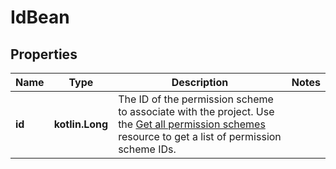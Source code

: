 
# IdBean

## Properties
Name | Type | Description | Notes
------------ | ------------- | ------------- | -------------
**id** | **kotlin.Long** | The ID of the permission scheme to associate with the project. Use the [Get all permission schemes](#api-rest-api-3-permissionscheme-get) resource to get a list of permission scheme IDs. | 



